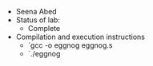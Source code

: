
* Seena Abed
* Status of lab:
  * Complete
* Compilation and execution instructions
  * `gcc -o eggnog eggnog.s
  * `./eggnog
